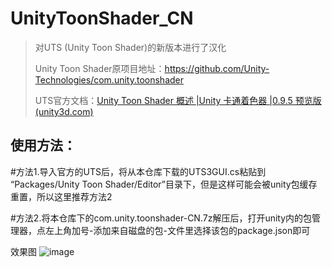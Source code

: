 # UnityToonShader_CN
> 对UTS (Unity Toon Shader)的新版本进行了汉化
>
> Unity Toon Shader原项目地址：https://github.com/Unity-Technologies/com.unity.toonshader
>
> UTS官方文档：[Unity Toon Shader 概述 |Unity 卡通着色器 |0.9.5 预览版 (unity3d.com)](https://docs.unity3d.com/Packages/com.unity.toonshader@0.9/manual/index.html)

## 使用方法：
#方法1.导入官方的UTS后，将从本仓库下载的UTS3GUI.cs粘贴到 “Packages/Unity Toon Shader/Editor”目录下，但是这样可能会被unity包缓存重置，所以这里推荐方法2

#方法2.将本仓库下的com.unity.toonshader-CN.7z解压后，打开unity内的包管理器，点左上角加号-添加来自磁盘的包-文件里选择该包的package.json即可

效果图
![image](https://github.com/PEmothy/UnityToonShader_CN/assets/140945885/39d1d274-96b1-401a-aff2-443f67ed7573)
